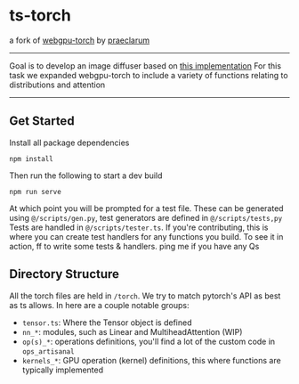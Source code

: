 # ts-torch

a fork of [webgpu-torch](https://github.com/praeclarum/webgpu-torch) by [praeclarum](https://twitter.com/praeclarum)

---

Goal is to develop an image diffuser based on [this implementation](https://github.com/dome272/Diffusion-Models-pytorch)
For this task we expanded webgpu-torch to include a variety of functions relating to distributions and attention

---

## Get Started

Install all package dependencies 

```
npm install
```

Then run the following to start a dev build

```
npm run serve
```

At which point you will be prompted for a test file. These can be generated using `@/scripts/gen.py`, test generators are defined in `@/scripts/tests,py`
Tests are handled in `@/scripts/tester.ts`. If you're contributing, this is where you can create test handlers for any functions you build.
To see it in action, ff to write some tests & handlers. ping me if you have any Qs

## Directory Structure

All the torch files are held in `/torch`. We try to match pytorch's API as best as ts allows. In here are a couple notable groups:
- `tensor.ts`: Where the Tensor object is defined
- `nn_*`: modules, such as Linear and MultiheadAttention (WIP)
- `op(s)_*`: operations definitions, you'll find a lot of the custom code in `ops_artisanal`
- `kernels_*`: GPU operation (kernel) definitions, this where functions are typically implemented
